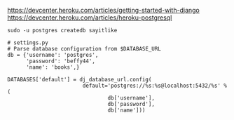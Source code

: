 https://devcenter.heroku.com/articles/getting-started-with-django
https://devcenter.heroku.com/articles/heroku-postgresql

```
sudo -u postgres createdb sayitlike

# settings.py
# Parse database configuration from $DATABASE_URL
db = {'username': 'postgres',
      'password': 'beffy44',
      'name': 'books',}

DATABASES['default'] = dj_database_url.config(
                        default='postgres://%s:%s@localhost:5432/%s' % (
                                db['username'], 
                                db['password'], 
                                db['name']))
```
